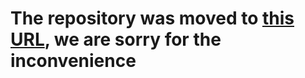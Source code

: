 # The repository was moved to [this URL](https://github.com/NETWORG/cds-solution-development-docs), we are sorry for the inconvenience